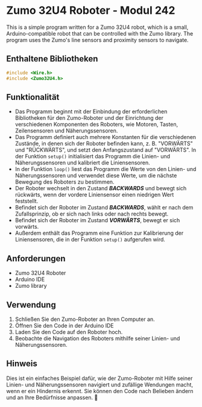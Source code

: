 # Zumo 32U4 Roboter - Modul 242

This is a simple program written for a Zumo 32U4 robot, which is a small, Arduino-compatible robot that can be controlled with the Zumo library. The program uses the Zumo's line sensors and proximity sensors to navigate.


## Enthaltene Bibliotheken

```cpp
#include <Wire.h>
#include <Zumo32U4.h>
```


## Funktionalität

- Das Programm beginnt mit der Einbindung der erforderlichen Bibliotheken für den Zumo-Roboter und der Einrichtung der verschiedenen Komponenten des Roboters, wie Motoren, Tasten, Zeilensensoren und Näherungssensoren.
- Das Programm definiert auch mehrere Konstanten für die verschiedenen Zustände, in denen sich der Roboter befinden kann, z. B. "VORWÄRTS" und "RÜCKWÄRTS", und setzt den Anfangszustand auf "VORWÄRTS".
In der Funktion `setup()` initialisiert das Programm die Linien- und Näherungssensoren und kalibriert die Liniensensoren.
- In der Funktion `loop()` liest das Programm die Werte von den Linien- und Näherungssensoren und verwendet diese Werte, um die nächste Bewegung des Roboters zu bestimmen.
- Der Roboter wechselt in den Zustand ***BACKWARDS*** und bewegt sich rückwärts, wenn der vordere Liniensensor einen niedrigen Wert feststellt.
- Befindet sich der Roboter im Zustand ***BACKWARDS***, wählt er nach dem Zufallsprinzip, ob er sich nach links oder nach rechts bewegt.
- Befindet sich der Roboter im Zustand ***VORWÄRTS***, bewegt er sich vorwärts.
- Außerdem enthält das Programm eine Funktion zur Kalibrierung der Liniensensoren, die in der Funktion `setup()` aufgerufen wird.


## Anforderungen

- Zumo 32U4 Roboter
- Arduino IDE
- Zumo library


## Verwendung

1. Schließen Sie den Zumo-Roboter an Ihren Computer an.
2. Öffnen Sie den Code in der Arduino IDE
3. Laden Sie den Code auf den Roboter hoch.
4. Beobachte die Navigation des Roboters mithilfe seiner Linien- und Näherungssensoren.

## Hinweis

Dies ist ein einfaches Beispiel dafür, wie der Zumo-Roboter mit Hilfe seiner Linien- und Näherungssensoren navigiert und zufällige Wendungen macht, wenn er ein Hindernis erkennt. Sie können den Code nach Belieben ändern und an Ihre Bedürfnisse anpassen. 💫

